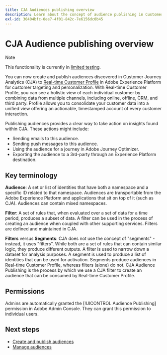 ```yaml
---
title: CJA Audiences publishing overview
description: Learn about the concept of audience publishing in Customer Journey Analytics
exl-id: 30404bfc-0ee7-4f01-842c-7e6156dc0b45
---
```

# CJA Audience publishing overview

>[!NOTE]
>
>This functionality is currently in [limited testing](/help/release-notes/releases.md).

You can now create and publish audiences discovered in Customer Journey Analytics (CJA) to [Real-time Customer Profile](https://experienceleague.adobe.com/docs/experience-platform/profile/home.html?lang=en) in Adobe Experience Platform for customer targeting and personalization. With Real-time Customer Profile, you can see a holistic view of each individual customer by combining data from multiple channels, including online, offline, CRM, and third party. Profile allows you to consolidate your customer data into a unified view offering an actionable, timestamped account of every customer interaction.

Publishing audiences provides a clear way to take action on insights found within CJA. These actions might include:

* Sending emails to this audience.
* Sending push messages to this audience.
* Using the audience for a journey in Adobe Journey Optimizer.
* Exporting the audience to a 3rd-party through an Experience Platform destination.

## Key terminology

**Audience**: A set or list of identities that have both a namespace and a specific ID related to that namespace. Audiences are transportable from the Adobe Experience Platform and applications that sit on top of it (such as CJA). Audiences can contain mixed namespaces.

**Filter**: A set of rules that, when evaluated over a set of data for a time period, produces a subset of data. A filter can be used in the process of creating an audience when coupled with other supporting services. Filters are defined and maintained in CJA.

**Filters** versus **Segments**: CJA does not use the concept of "segments" - instead, it uses "filters". While both are a set of rules that can contain similar logic, they produce different outputs. A filter is used to narrow down a dataset for analysis purposes. A segment is used to produce a list of identities that can be used for activation. Segments produce audiences in Real-time Customer Profile, whereas filters (alone) do not. CJA Audience Publishing is the process by which we use a CJA filter to create an audience that can be consumed by Real-time Customer Profile.

## Permissions

Admins are automatically granted the [!UICONTROL Audience Publishing] permission in Adobe Admin Console. They can grant this permission to individual users.

## Next steps

* [Create and publish audiences](/help/components/audiences/publish.md)
* [Manage audiences](/help/components/audiences/manage.md)
